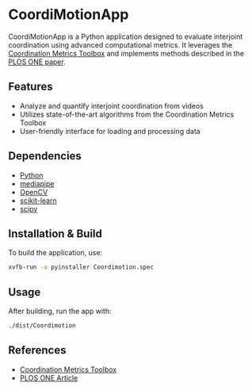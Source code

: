 # CoordiMotionApp

CoordiMotionApp is a Python application designed to evaluate interjoint coordination using advanced computational metrics. It leverages the [Coordination Metrics Toolbox](https://github.com/oceanedbs/CoordinationMetricsToolbox) and implements methods described in the [PLOS ONE paper](https://journals.plos.org/plosone/article?id=10.1371/journal.pone.0325792).

## Features

- Analyze and quantify interjoint coordination from videos
- Utilizes state-of-the-art algorithms from the Coordination Metrics Toolbox
- User-friendly interface for loading and processing data

## Dependencies

- [Python](https://www.python.org/)
- [mediapipe](https://google.github.io/mediapipe/)
- [OpenCV](https://opencv.org/)
- [scikit-learn](https://scikit-learn.org/)
- [scipy](https://scipy.org/)

## Installation & Build

To build the application, use:

```bash
xvfb-run -a pyinstaller Coordimotion.spec
```

## Usage

After building, run the app with:

```bash
./dist/Coordimotion
```

## References

- [Coordination Metrics Toolbox](https://github.com/oceanedbs/CoordinationMetricsToolbox)
- [PLOS ONE Article](https://journals.plos.org/plosone/article?id=10.1371/journal.pone.0325792)
